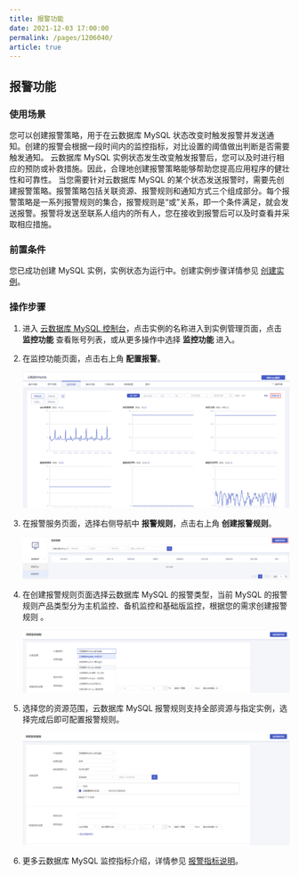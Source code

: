 ```yaml
---
title: 报警功能
date: 2021-12-03 17:00:00
permalink: /pages/1206040/
article: true
---
```


## 报警功能

### 使用场景

您可以创建报警策略，用于在云数据库 MySQL 状态改变时触发报警并发送通知。创建的报警会根据一段时间内的监控指标，对比设置的阈值做出判断是否需要触发通知。
云数据库 MySQL 实例状态发生改变触发报警后，您可以及时进行相应的预防或补救措施。因此，合理地创建报警策略能够帮助您提高应用程序的健壮性和可靠性。
当您需要针对云数据库 MySQL 的某个状态发送报警时，需要先创建报警策略。报警策略包括关联资源、报警规则和通知方式三个组成部分。每个报警策略是一系列报警规则的集合，报警规则是“或”关系，即一个条件满足，就会发送报警。报警将发送至联系人组内的所有人，您在接收到报警后可以及时查看并采取相应措施。

### 前置条件

您已成功创建 MySQL 实例，实例状态为运行中。创建实例步骤详情参见 [创建实例](./../../04.操作指南/02.管理实例/00.创建实例.md)。

### 操作步骤

1. 进入 [云数据库 MySQL 控制台](https://console.capitalonline.net/dbinstances)，点击实例的名称进入到实例管理页面，点击 **监控功能** 查看账号列表，或从更多操作中选择 **监控功能** 进入。

2. 在监控功能页面，点击右上角 **配置报警**。

   ![alarm-console](./../../pic/alarm-console.png)

3. 在报警服务页面，选择右侧导航中 **报警规则**，点击右上角 **创建报警规则**。

   ![alarm-rule](./../../pic/alarm-rule.png)

4. 在创建报警规则页面选择云数据库 MySQL 的报警类型，当前 MySQL 的报警规则产品类型分为主机监控、备机监控和基础版监控，根据您的需求创建报警规则 。

   ![alarm-choose](./../../pic/alarm-choose.png)

5. 选择您的资源范围，云数据库 MySQL 报警规则支持全部资源与指定实例，选择完成后即可配置报警规则。

   ![adjust_choose1](./../../pic/adjust_choose1.png)

6. 更多云数据库 MySQL 监控指标介绍，详情参见 [报警指标说明](./03.报警指标说明.md)。
